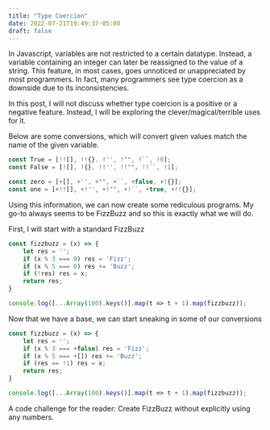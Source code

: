 ```yaml
---
title: "Type Coercion"
date: 2022-07-21T19:49:37-05:00
draft: false
---
```


In Javascript, variables are not restricted to a certain datatype. Instead, a variable containing an integer can later be reassigned to the value of a string. This feature, in most cases, goes unnoticed or unappreciated by most programmers. In fact, many programmers see type coercion as a downside due to its inconsistencies.

In this post, I will not discuss whether type coercion is a positive or a negative feature. Instead, I will be exploring the clever/magical/terrible uses for it.

Below are some conversions, which will convert given values match the name of the given variable.
```js
const True = [!![], !!{}. !'', !"", !``, !0];
const False = [![], !{}, !!'', !!"", !!``, !1];

const zero = [+[], +'', +"", +``, +false, +!{}];
const one = [+!![], +!'', +!"", +!``, +true, +!!{}];
```
Using this information, we can now create some rediculous programs. My go-to always seems to be FizzBuzz and so this is exactly what we will do.

First, I will start with a standard FizzBuzz
```js
const fizzbuzz = (x) => {
    let res = '';
    if (x % 3 === 0) res = 'Fizz';
    if (x % 5 === 0) res += 'Buzz';
    if (!res) res = x;
    return res;
}

console.log([...Array(100).keys()].map(t => t + 1).map(fizzbuzz));
```
Now that we have a base, we can start sneaking in some of our conversions
```js
const fizzbuzz = (x) => {
    let res = '';
    if (x % 3 === +false) res = 'Fizz';
    if (x % 5 === +[]) res += 'Buzz';
    if (res == !1) res = x;
    return res;
}

console.log([...Array(100).keys()].map(t => t + 1).map(fizzbuzz));
```

A code challenge for the reader:
Create FizzBuzz without explicitly using any numbers.
